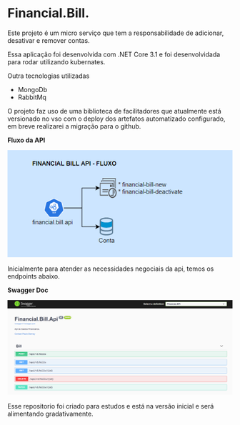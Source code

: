 # Financial.Bill.

Este projeto é um micro serviço que tem a responsabilidade de adicionar, desativar e remover contas.

Essa aplicação foi desenvolvida com .NET Core 3.1 e foi desenvolvidada para rodar utilizando kubernates.

Outra tecnologias utilizadas
- MongoDb
- RabbitMq

O projeto faz uso de uma biblioteca de facilitadores que atualmente está versionado no vso com o deploy dos artefatos automatizado configurado, em breve realizarei a migração para o github.

__Fluxo da API__  

![](https://github.com/PauloDerney/Financial.Bill.Api/blob/master/docs/fluxograma_financial_bill_api.png)

Inicialmente para atender as necessidades negociais da api, temos os endpoints abaixo.  

__Swagger Doc__  

![](https://github.com/PauloDerney/Financial.Bill.Api/blob/master/docs/swagger_doc.png)  

Esse repositorio foi criado para estudos e está na versão inicial e será alimentando gradativamente.
